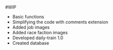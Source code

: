#WIP

- Basic functions 
- Simplifying the code with comments extension
- Added job images
- Added race faction images
- Developed daily-train 1.0
- Created database
